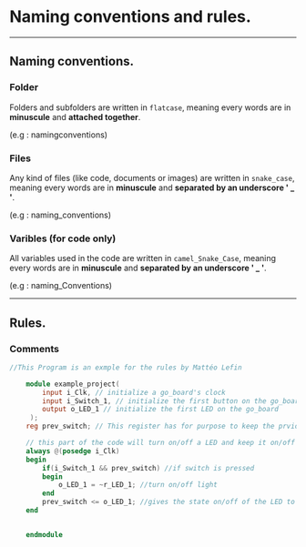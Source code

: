 # Naming conventions and rules.

---

## Naming conventions.

### Folder

Folders and subfolders are written in ``flatcase``, meaning every words are in **minuscule** and **attached together**.

(e.g : namingconventions)

### Files

Any kind of files (like code, documents or images) are written in ``snake_case``, meaning every words are in **minuscule** and **separated by an underscore ' _ '**.

(e.g : naming_conventions)

### Varibles (for code only)

All variables used in the code are written in ``camel_Snake_Case``, meaning every words are in **minuscule** and **separated by an underscore ' _ '**.

(e.g : naming_Conventions)

---

## Rules.

### Comments

```Verilog
//This Program is an exmple for the rules by Mattéo Lefin 

    module example_project(
        input i_Clk, // initialize a go_board's clock
        input i_Switch_1, // initialize the first button on the go_board
        output o_LED_1 // initialize the first LED on the go_board
     );
    reg prev_switch; // This register has for purpose to keep the prvious state of the button

    // this part of the code will turn on/off a LED and keep it on/off using a switch
    always @(posedge i_Clk)
    begin
        if(i_Switch_1 && prev_switch) //if switch is pressed
        begin
            o_LED_1 = ~r_LED_1; //turn on/off light
        end
        prev_switch <= o_LED_1; //gives the state on/off of the LED to the register
    end


    endmodule





```
